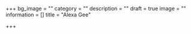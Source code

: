 +++
bg_image = ""
category = ""
description = ""
draft = true
image = ""
information = []
title = "Alexa Gee"

+++
